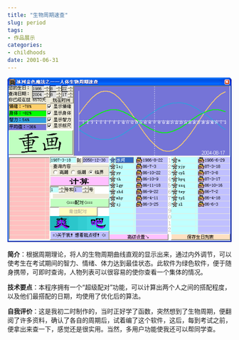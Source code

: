 ```yaml
---
title: "生物周期速查"
slug: period
tags:
- 作品展示
categories:
- childhoods
date: 2001-06-31
---
```


![](1.png)

**简介**：根据周期理论，将人的生物周期曲线直观的显示出来，通过内外调节，可以使考生在考试期间的智力、情绪、体力达到最佳状态。此软件为绿色软件，便于随身携带，可即时查询，人物列表可以很容易的使你查看一个集体的情况。

**技术要点**：本程序拥有一个“超级配对”功能，可以计算出两个人之间的搭配程度，以及他们最搭配的日期，均使用了优化后的算法。

**自我评价**：这是我初二时制作的，当时正好学了函数，突然想到了生物周期，便翻阅了许多资料，确认了各自的周期后，试着编了这个软件，这后，每到考试之前，便拿出来查一下，感觉还是很实用。当然，多用户功能使我还可以帮同学查。
